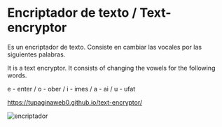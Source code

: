 # Encriptador de texto / Text-encryptor

Es un encriptador de texto. Consiste en cambiar las vocales por las siguientes palabras.

It is a text encryptor. It consists of changing the vowels for the following words.

e - enter / 
o - ober / 
i - imes / 
a - ai  / 
u - ufat  

https://tupaginaweb0.github.io/text-encryptor/

![encriptador](https://github.com/tupaginaweb0/text-encryptor/assets/147637426/e5980786-8bb4-43c1-bdc0-5799c0491675)
